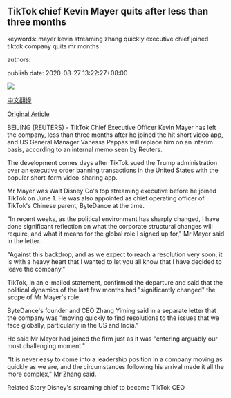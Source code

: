 ## TikTok chief Kevin Mayer quits after less than three months

keywords: mayer kevin streaming zhang quickly executive chief joined tiktok company quits mr months

authors: 

publish date: 2020-08-27 13:22:27+08:00

![](https://www.straitstimes.com/sites/default/files/styles/x_large/public/articles/2020/08/27/rk_kevinmayer_270820.jpg?itok=VffEIn6B)

[中文翻译](TikTok%20chief%20Kevin%20Mayer%20quits%20after%20less%20than%20three%20months_zh.md)

[Original Article](https://www.straitstimes.com/asia/east-asia/tiktok-chief-kevin-mayer-quits-after-less-than-three-months)

BEIJING (REUTERS) - TikTok Chief Executive Officer Kevin Mayer has left the company, less than three months after he joined the hit short video app, and US General Manager Vanessa Pappas will replace him on an interim basis, according to an internal memo seen by Reuters.

The development comes days after TikTok sued the Trump administration over an executive order banning transactions in the United States with the popular short-form video-sharing app.

Mr Mayer was Walt Disney Co's top streaming executive before he joined TikTok on June 1. He was also appointed as chief operating officer of TikTok's Chinese parent, ByteDance at the time.

"In recent weeks, as the political environment has sharply changed, I have done significant reflection on what the corporate structural changes will require, and what it means for the global role I signed up for," Mr Mayer said in the letter.

"Against this backdrop, and as we expect to reach a resolution very soon, it is with a heavy heart that I wanted to let you all know that I have decided to leave the company."

TikTok, in an e-mailed statement, confirmed the departure and said that the political dynamics of the last few months had "significantly changed" the scope of Mr Mayer's role.

ByteDance's founder and CEO Zhang Yiming said in a separate letter that the company was "moving quickly to find resolutions to the issues that we face globally, particularly in the US and India."

He said Mr Mayer had joined the firm just as it was "entering arguably our most challenging moment."

"It is never easy to come into a leadership position in a company moving as quickly as we are, and the circumstances following his arrival made it all the more complex," Mr Zhang said.

Related Story Disney's streaming chief to become TikTok CEO